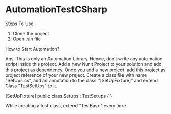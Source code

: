 # AutomationTestCSharp

Steps To Use
1. Clone the project
2. Open .sln file

How to Start Automation?

Ans. This is only an Automation Library. Hence, don't write any automation script inside this project.
Add a new Nunit Project to your solution and add this project as dependency.
Once you add a new project, add this project as project reference of your new preject.
Create a class file with name "SetUps.cs", add an annotation to the class "[SetUpFixture]" and extend Class "TestSetUps" to it.

[SetUpFixture]
public class Setups : TestSetups
{
}

While creating a test class, extend "TestBase" every time.


